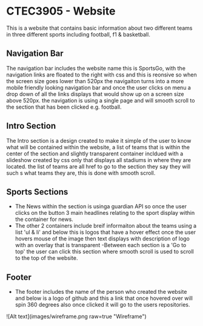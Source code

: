 # CTEC3905 - Website 
This is a website that contains basic information about two different teams in three different sports 
including football, f1 & basketball.

##  Navigation Bar
The navigation bar includes the website name this is SportsGo, with the navigation links are floated to the right with css
and this is reonsive so when the screen size goes lower than 520px the navigaiton turns into a more mobile friendly looking navigation
bar and once the user clicks on menu a drop down of all the links displays that would show up on a screen size above 520px. the navigation
is using a single page and will smooth scroll to the section that has been clicked e.g. football.


## Intro Section
The Intro section is a design created to make it simple of the user to know what will be contained within the website, a list of teams
that is within the center of the section and slightly transparent container incldued with a slideshow created by css only that displays all 
stadiums in where they are located. the list of teams are all href to go to the section they say they will such s what teams they are, 
this is done with smooth scroll.

## Sports Sections
- The News within the section is usinga  guardian API so once the user clicks on the button 3 main headlines relating to the sport display within
the container for news.
- The other 2 containers include breif informaiton about the teams using a list 'ul & li' and below this is logos that have a hover effect once
the user hovers mouse of the image then text displays with description of logo with an overlay that is transparent
-Between each section is a 'Go to top' the user can click this section where smooth scroll is used to scroll to the top of the website.

## Footer
- The footer includes the name of the person who created the website and below is a logo of github and this a link that once hovered over will spin 360 degrees
also once clicked it will go to the users repositories.

![Alt text](images/wireframe.png raw=true "Wireframe")